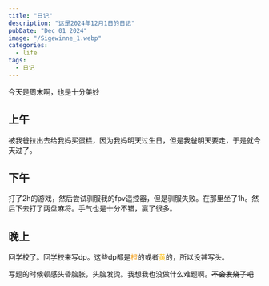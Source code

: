 ```yaml
---
title: "日记"
description: "这是2024年12月1日的日记"
pubDate: "Dec 01 2024"
image: "/Sigewinne_1.webp"
categories:
  - life
tags:
  - 日记
---
```


今天是周末啊，也是十分美妙

## 上午
被我爸拉出去给我妈买蛋糕，因为我妈明天过生日，但是我爸明天要走，于是就今天过了。

## 下午
打了2h的游戏，然后尝试驯服我的fpv遥控器，但是驯服失败。在那里坐了1h。然后下去打了两盘麻将。手气也是十分不错，赢了很多。

## 晚上
回学校了。回学校来写dp。这些dp都是<font color = "#F39C11">橙</font>的或者<font color = "#FFC116">黄</font>的，所以没甚写头。

写题的时候顿感头昏脑胀，头脑发烫。我想我也没做什么难题啊。~~不会发烧了吧~~